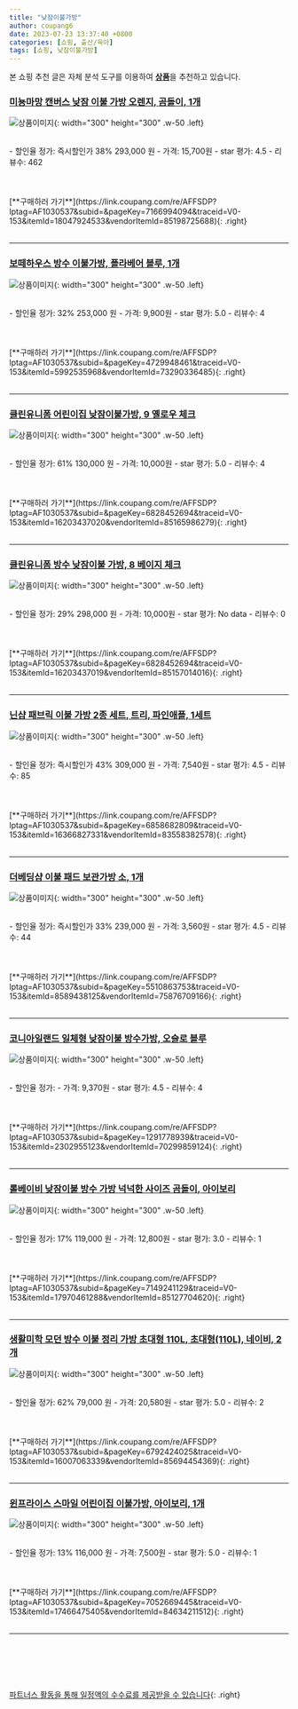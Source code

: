 ```yaml
---
title: "낮잠이불가방"
author: coupang6
date: 2023-07-23 13:37:40 +0800
categories: [쇼핑, 출산/육아]
tags: [쇼핑, 낮잠이불가방]
---
```


본 쇼핑 추천 글은 자체 분석 도구를 이용하여 [**상품**](https://link.coupang.com/a/bao1ui)을 추천하고 있습니다.

### [미뇽마망 캔버스 낮잠 이불 가방 오렌지, 곰돌이, 1개](https://link.coupang.com/re/AFFSDP?lptag=AF1030537&subid=&pageKey=7166994094&traceid=V0-153&itemId=18047924533&vendorItemId=85198725688)

![상품이미지](https://thumbnail9.coupangcdn.com/thumbnails/remote/230x230ex/image/vendor_inventory/f639/43c4c7d8d505b8a6d85c0062adf1aa8e82b23d95a6ab8cce2710abbd8e0a.jpg){: width="300" height="300" .w-50 .left}


<br>
- 할인율 정가: 즉시할인가 38%  293,000   원
- 가격: 15,700원
- star 평가: 4.5
- 리뷰수: 462
<br>
<br>
<br>
<br>
[**구매하러 가기**](https://link.coupang.com/re/AFFSDP?lptag=AF1030537&subid=&pageKey=7166994094&traceid=V0-153&itemId=18047924533&vendorItemId=85198725688){: .right}
<br>
<br>

---

### [보떼하우스 방수 이불가방, 폴라베어 블루, 1개](https://link.coupang.com/re/AFFSDP?lptag=AF1030537&subid=&pageKey=4729948461&traceid=V0-153&itemId=5992535968&vendorItemId=73290336485)

![상품이미지](https://thumbnail7.coupangcdn.com/thumbnails/remote/230x230ex/image/retail/images/2021/01/04/12/8/9b520465-a50b-4c80-851b-799c5bc6b5af.jpg){: width="300" height="300" .w-50 .left}


<br>
- 할인율 정가: 32%  253,000   원
- 가격: 9,900원
- star 평가: 5.0
- 리뷰수: 4
<br>
<br>
<br>
<br>
[**구매하러 가기**](https://link.coupang.com/re/AFFSDP?lptag=AF1030537&subid=&pageKey=4729948461&traceid=V0-153&itemId=5992535968&vendorItemId=73290336485){: .right}
<br>
<br>

---

### [클린유니폼 어린이집 낮잠이불가방, 9 옐로우 체크](https://link.coupang.com/re/AFFSDP?lptag=AF1030537&subid=&pageKey=6828452694&traceid=V0-153&itemId=16203437020&vendorItemId=85165986279)

![상품이미지](https://thumbnail6.coupangcdn.com/thumbnails/remote/230x230ex/image/vendor_inventory/43e9/ab051ef7f079c7125ea43eb06f013af7196bb64df7bdf81530921bf30707.jpg){: width="300" height="300" .w-50 .left}


<br>
- 할인율 정가: 61%  130,000   원
- 가격: 10,000원
- star 평가: 5.0
- 리뷰수: 4
<br>
<br>
<br>
<br>
[**구매하러 가기**](https://link.coupang.com/re/AFFSDP?lptag=AF1030537&subid=&pageKey=6828452694&traceid=V0-153&itemId=16203437020&vendorItemId=85165986279){: .right}
<br>
<br>

---

### [클린유니폼 방수 낮잠이불 가방, 8 베이지 체크](https://link.coupang.com/re/AFFSDP?lptag=AF1030537&subid=&pageKey=6828452694&traceid=V0-153&itemId=16203437019&vendorItemId=85157014016)

![상품이미지](https://thumbnail8.coupangcdn.com/thumbnails/remote/230x230ex/image/vendor_inventory/0bf4/d1dc6c70a73438e8c9c92e00fc95a3b68bafaa7b0c2c2708ce658a178cb1.jpg){: width="300" height="300" .w-50 .left}


<br>
- 할인율 정가: 29%  298,000   원
- 가격: 10,000원
- star 평가: No data
- 리뷰수: 0
<br>
<br>
<br>
<br>
[**구매하러 가기**](https://link.coupang.com/re/AFFSDP?lptag=AF1030537&subid=&pageKey=6828452694&traceid=V0-153&itemId=16203437019&vendorItemId=85157014016){: .right}
<br>
<br>

---

### [닌샵 패브릭 이불 가방 2종 세트, 트리, 파인애플, 1세트](https://link.coupang.com/re/AFFSDP?lptag=AF1030537&subid=&pageKey=6858682809&traceid=V0-153&itemId=16366827331&vendorItemId=83558382578)

![상품이미지](https://thumbnail7.coupangcdn.com/thumbnails/remote/230x230ex/image/retail/images/2022/10/21/10/7/ce02feb4-2691-48f5-93cd-338c0f97cd40.jpg){: width="300" height="300" .w-50 .left}


<br>
- 할인율 정가: 즉시할인가 43%  309,000   원
- 가격: 7,540원
- star 평가: 4.5
- 리뷰수: 85
<br>
<br>
<br>
<br>
[**구매하러 가기**](https://link.coupang.com/re/AFFSDP?lptag=AF1030537&subid=&pageKey=6858682809&traceid=V0-153&itemId=16366827331&vendorItemId=83558382578){: .right}
<br>
<br>

---

### [더베딩샵 이불 패드 보관가방 소, 1개](https://link.coupang.com/re/AFFSDP?lptag=AF1030537&subid=&pageKey=5510863753&traceid=V0-153&itemId=8589438125&vendorItemId=75876709166)

![상품이미지](https://thumbnail10.coupangcdn.com/thumbnails/remote/230x230ex/image/retail/images/2021/05/14/16/4/854bcff1-6535-4908-af90-6f0b2d04cb54.jpg){: width="300" height="300" .w-50 .left}


<br>
- 할인율 정가: 즉시할인가 33%  239,000   원
- 가격: 3,560원
- star 평가: 4.5
- 리뷰수: 44
<br>
<br>
<br>
<br>
[**구매하러 가기**](https://link.coupang.com/re/AFFSDP?lptag=AF1030537&subid=&pageKey=5510863753&traceid=V0-153&itemId=8589438125&vendorItemId=75876709166){: .right}
<br>
<br>

---

### [코니아일랜드 일체형 낮잠이불 방수가방, 오슬로 블루](https://link.coupang.com/re/AFFSDP?lptag=AF1030537&subid=&pageKey=1291778939&traceid=V0-153&itemId=2302955123&vendorItemId=70299859124)

![상품이미지](https://thumbnail7.coupangcdn.com/thumbnails/remote/230x230ex/image/retail/images/2020/02/19/12/4/b4e4372d-4bf0-4cae-bccc-a9d31c62ebb4.jpg){: width="300" height="300" .w-50 .left}


<br>
- 할인율 정가: 
- 가격: 9,370원
- star 평가: 4.5
- 리뷰수: 4
<br>
<br>
<br>
<br>
[**구매하러 가기**](https://link.coupang.com/re/AFFSDP?lptag=AF1030537&subid=&pageKey=1291778939&traceid=V0-153&itemId=2302955123&vendorItemId=70299859124){: .right}
<br>
<br>

---

### [롤베이비 낮잠이불 방수 가방 넉넉한 사이즈 곰돌이, 아이보리](https://link.coupang.com/re/AFFSDP?lptag=AF1030537&subid=&pageKey=7149241129&traceid=V0-153&itemId=17970461288&vendorItemId=85127704620)

![상품이미지](https://thumbnail8.coupangcdn.com/thumbnails/remote/230x230ex/image/rs_quotation_api/e8vvrtqr/c8722ff653ae4b5dbd8e4a40b3cc20aa.jpg){: width="300" height="300" .w-50 .left}


<br>
- 할인율 정가: 17%  119,000   원
- 가격: 12,800원
- star 평가: 3.0
- 리뷰수: 1
<br>
<br>
<br>
<br>
[**구매하러 가기**](https://link.coupang.com/re/AFFSDP?lptag=AF1030537&subid=&pageKey=7149241129&traceid=V0-153&itemId=17970461288&vendorItemId=85127704620){: .right}
<br>
<br>

---

### [생활미학 모던 방수 이불 정리 가방 초대형 110L, 초대형(110L), 네이비, 2개](https://link.coupang.com/re/AFFSDP?lptag=AF1030537&subid=&pageKey=6792424025&traceid=V0-153&itemId=16007063339&vendorItemId=85694454369)

![상품이미지](https://thumbnail6.coupangcdn.com/thumbnails/remote/230x230ex/image/vendor_inventory/b207/81601d3bcefad725c524fbe5456dd661b96db63a51e966232680add6a539.jpg){: width="300" height="300" .w-50 .left}


<br>
- 할인율 정가: 62%  79,000   원
- 가격: 20,580원
- star 평가: 5.0
- 리뷰수: 2
<br>
<br>
<br>
<br>
[**구매하러 가기**](https://link.coupang.com/re/AFFSDP?lptag=AF1030537&subid=&pageKey=6792424025&traceid=V0-153&itemId=16007063339&vendorItemId=85694454369){: .right}
<br>
<br>

---

### [윈프라이스 스마일 어린이집 이불가방, 아이보리, 1개](https://link.coupang.com/re/AFFSDP?lptag=AF1030537&subid=&pageKey=7052669445&traceid=V0-153&itemId=17466475405&vendorItemId=84634211512)

![상품이미지](https://thumbnail8.coupangcdn.com/thumbnails/remote/230x230ex/image/retail/images/2023/01/09/14/5/666c4f9a-62d3-4b69-9398-8b8de2cfc0fe.jpg){: width="300" height="300" .w-50 .left}


<br>
- 할인율 정가: 13%  116,000   원
- 가격: 7,500원
- star 평가: 5.0
- 리뷰수: 1
<br>
<br>
<br>
<br>
[**구매하러 가기**](https://link.coupang.com/re/AFFSDP?lptag=AF1030537&subid=&pageKey=7052669445&traceid=V0-153&itemId=17466475405&vendorItemId=84634211512){: .right}
<br>
<br>

---
<br><br><br><br><br> [파트너스 활동을 통해 일정액의 수수료를 제공받을 수 있습니다](https://link.coupang.com/a/bao1ui){: .right}